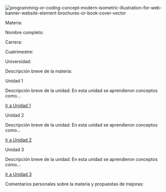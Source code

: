 
![programming-or-coding-concept-modern-isometric-illustration-for-web-banner-website-element-brochures-or-book-cover-vector](https://github.com/user-attachments/assets/6a577ecf-b6e9-4188-8a55-308f07159a6e)

Materia:

Nombre completo:

Carrera:

Cuatrimestre:

Universidad:

Descripción breve de la materia: 

Unidad 1

Descripción breve de la unidad:
En esta unidad se aprendieron conceptos como...

[Ir a Unidad 1](https://github.com/CairParavel314/FP101/tree/main/U1)

Unidad 2

Descripción breve de la unidad:
En esta unidad se aprendieron conceptos como...

[Ir a Unidad 2](https://github.com/CairParavel314/FP101/tree/main/U1)

Unidad 3

Descripción breve de la unidad:
En esta unidad se aprendieron conceptos como...

[Ir a Unidad 3](https://github.com/CairParavel314/FP101/tree/main/U1)

Comentarios personales sobre la materia y propuestas de mejoras:


